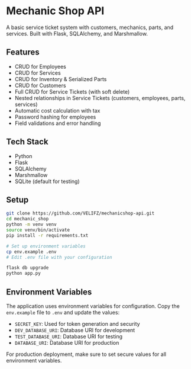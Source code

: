 # Mechanic Shop API

A basic service ticket system with customers, mechanics, parts, and services. Built with Flask, SQLAlchemy, and Marshmallow.

## Features

-  CRUD for Employees
-  CRUD for Services
-  CRUD for Inventory & Serialized Parts
-  CRUD for Customers
-  Full CRUD for Service Tickets (with soft delete)
-  Nested relationships in Service Tickets (customers, employees, parts, services)
-  Automatic cost calculation with tax
-  Password hashing for employees
-  Field validations and error handling

## Tech Stack

- Python
- Flask
- SQLAlchemy
- Marshmallow
- SQLite (default for testing)

## Setup

```bash
git clone https://github.com/VELIFZ/mechanicshop-api.git
cd mechanic_shop
python -m venv venv
source venv/bin/activate
pip install -r requirements.txt

# Set up environment variables
cp env.example .env
# Edit .env file with your configuration

flask db upgrade
python app.py
```

## Environment Variables

The application uses environment variables for configuration. Copy the `env.example` file to `.env` and update the values:

- `SECRET_KEY`: Used for token generation and security
- `DEV_DATABASE_URI`: Database URI for development
- `TEST_DATABASE_URI`: Database URI for testing
- `DATABASE_URI`: Database URI for production

For production deployment, make sure to set secure values for all environment variables.
